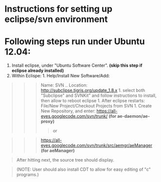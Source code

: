 # Instructions for setting up eclipse/svn environment #

# Following steps run under Ubuntu 12.04: #

  1. Install eclipse, under "Ubuntu Software Center". **(skip this step if eclipse already installed)**
  1. Within Eclispe:
    1. Help/Install New Software/Add:
> > > Name: SVN ..
> > > Location: http://subclipse.tigris.org/update_1.8.x
    1. select both "Subclipse" and SVNKit" and follow instructions to install, then allow to reboot eclipse
    1. After eclipse restarts:
> > > File/New Project/Checkout Projects from SVN
    1. Create New Repository, and enter:
> > > https://all-eyes.googlecode.com/svn/trunk/ **(for ae-daemon/ae-proxy)**
> > > > or

> > > https://all-eyes.googlecode.com/svn/trunk/src/aemgr/aeManager **(for aeManager)**


> After hitting next, the source tree should display.

> (NOTE: User should also install CDT to allow for easy editing of "c" programs.)